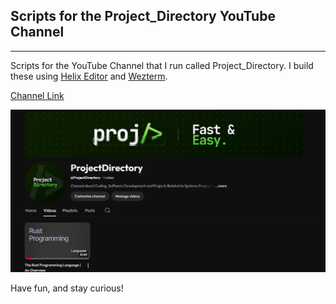 ## Scripts for the Project_Directory YouTube Channel
---
Scripts for the YouTube Channel that I run called Project_Directory.
I build these using [Helix Editor](https://helix-editor.com/) and [Wezterm](https://wezterm.org/).

[Channel Link](https://www.youtube.com/@ProjectDirectory/)

[![YouTube Channel Screenshot](./images/channel_screenshot.png)](https://www.youtube.com/@ProjectDirectory/)

Have fun, and stay curious!
